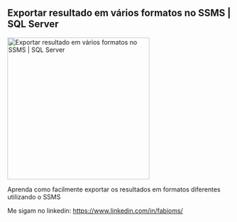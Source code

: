 ## Exportar resultado em vários formatos no SSMS | SQL Server

<img src="https://fabioms.com.br//uploads/youtube/g6nF9gh8YQU.png" alt="Exportar resultado em vários formatos no SSMS | SQL Server" title="SQL Server" width="320"/>

Aprenda como facilmente exportar os resultados em formatos diferentes utilizando o SSMS

Me sigam no linkedin: https://www.linkedin.com/in/fabioms/